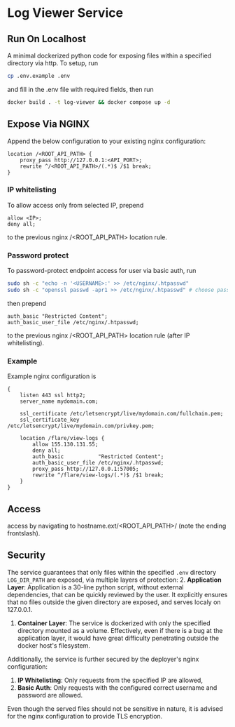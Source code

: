 # Log Viewer Service

## Run On Localhost

A minimal dockerized python code for exposing files within a specified directory via http. To setup, run

```bash
cp .env.example .env
```

and fill in the .env file with required fields, then run

```bash
docker build . -t log-viewer && docker compose up -d
```

## Expose Via NGINX

Append the below configuration to your existing nginx configuration:

```text
location /<ROOT_API_PATH> {
    proxy_pass http://127.0.0.1:<API_PORT>;
    rewrite ^/<ROOT_API_PATH>/(.*)$ /$1 break;
}
```

### IP whitelisting

To allow access only from selected IP, prepend

```text
allow <IP>;
deny all;
```

to the previous nginx /<ROOT_API_PATH> location rule.

### Password protect

To password-protect endpoint access for user <USERNAME> via basic auth, run

```bash
sudo sh -c "echo -n '<USERNAME>:' >> /etc/nginx/.htpasswd"
sudo sh -c "openssl passwd -apr1 >> /etc/nginx/.htpasswd" # choose password
```

then prepend

```text
auth_basic "Restricted Content";
auth_basic_user_file /etc/nginx/.htpasswd;
```

to the previous nginx /<ROOT_API_PATH> location rule (after IP whitelisting).

### Example

Example nginx configuration is

```text
{
    listen 443 ssl http2;
    server_name mydomain.com;

    ssl_certificate /etc/letsencrypt/live/mydomain.com/fullchain.pem;
    ssl_certificate_key /etc/letsencrypt/live/mydomain.com/privkey.pem;

    location /flare/view-logs {
        allow 155.130.131.55;
        deny all;
        auth_basic           "Restricted Content";
        auth_basic_user_file /etc/nginx/.htpasswd;
        proxy_pass http://127.0.0.1:57005;
        rewrite ^/flare/view-logs/(.*)$ /$1 break;
    }
}
```

## Access

access by navigating to hostname.ext/<ROOT_API_PATH>/ (note the ending frontslash).

## Security

The service guarantees that only files within the specified `.env` directory `LOG_DIR_PATH` are exposed, via multiple layers of protection:
2. **Application Layer**: Application is a 30-line python script, without external dependencies, that can be quickly reviewed by the user. It explicitly ensures that no files outside the given directory are exposed, and serves localy on 127.0.0.1.
1. **Container Layer**: The service is dockerized with only the specified directory mounted as a volume. Effectively, even if there is a bug at the application layer, it would have great difficulty penetrating outside the docker host's filesystem.

Additionally, the service is further secured by the deployer's nginx configuration:
1. **IP Whitelisting**: Only requests from the specified IP are allowed,
2. **Basic Auth**: Only requests with the configured correct username and password are allowed.

Even though the served files should not be sensitive in nature, it is advised for the nginx configuration to provide TLS encryption.